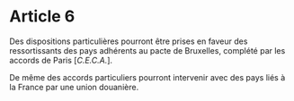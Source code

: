 # Article 6

Des dispositions particulières pourront être prises en faveur des ressortissants des pays adhérents au pacte de Bruxelles, complété par les accords de Paris [*C.E.C.A.*].

De même des accords particuliers pourront intervenir avec des pays liés à la France par une union douanière.
